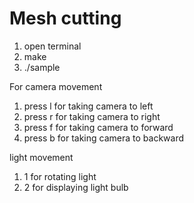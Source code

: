 # Mesh cutting

1. open terminal
2. make 
3. ./sample

For camera movement
1. press l for taking camera to left
2. press r for taking camera to right
3. press f for taking camera to forward
4. press b for taking camera to backward

light movement
1. 1 for rotating light
2. 2 for displaying light bulb